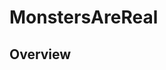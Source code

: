 # MonstersAreReal

## Overview

[From]: https://drive.google.com/drive/folders/1Hvgdc-iQ2zTjhuI74ZiovS7eeuSOHXYk?usp=sharing
